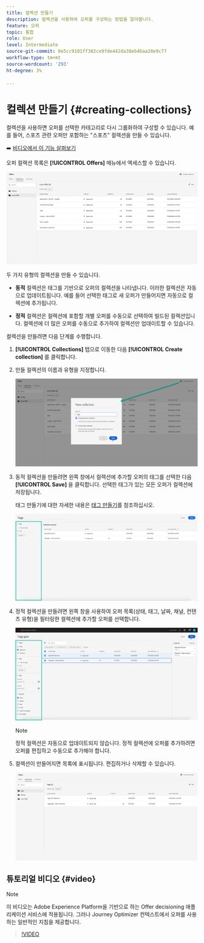 ```yaml
---
title: 컬렉션 만들기
description: 컬렉션을 사용하여 오퍼를 구성하는 방법을 알아봅니다.
feature: 오퍼
topic: 통합
role: User
level: Intermediate
source-git-commit: 0e5cc9101ff382ce9fde442da38eb46aa28e9c77
workflow-type: tm+mt
source-wordcount: '293'
ht-degree: 3%

---
```


# 컬렉션 만들기 {#creating-collections}

컬렉션을 사용하면 오퍼를 선택한 카테고리로 다시 그룹화하여 구성할 수 있습니다. 예를 들어, 스포츠 관련 오퍼만 포함하는 &quot;스포츠&quot; 컬렉션을 만들 수 있습니다.

➡️ [비디오에서 이 기능 살펴보기](#video)

오퍼 컬렉션 목록은 **[!UICONTROL Offers]** 메뉴에서 액세스할 수 있습니다.

![](../../assets/collections_list.png)

두 가지 유형의 컬렉션을 만들 수 있습니다.

* **동적** 컬렉션은 태그를 기반으로 오퍼의 컬렉션을 나타냅니다. 이러한 컬렉션은 자동으로 업데이트됩니다. 예를 들어 선택한 태그로 새 오퍼가 만들어지면 자동으로 컬렉션에 추가됩니다.

* **정적** 컬렉션은 컬렉션에 포함할 개별 오퍼를 수동으로 선택하여 빌드된 컬렉션입니다. 컬렉션에 더 많은 오퍼를 수동으로 추가하여 컬렉션만 업데이트할 수 있습니다.

컬렉션을 만들려면 다음 단계를 수행합니다.

1. **[!UICONTROL Collections]** 탭으로 이동한 다음 **[!UICONTROL Create collection]** 를 클릭합니다.

1. 만들 컬렉션의 이름과 유형을 지정합니다.

   ![](../../assets/collection_create.png)

1. 동적 컬렉션을 만들려면 왼쪽 창에서 컬렉션에 추가할 오퍼의 태그를 선택한 다음 **[!UICONTROL Save]** 을 클릭합니다. 선택한 태그가 있는 모든 오퍼가 컬렉션에 저장됩니다.

   태그 만들기에 대한 자세한 내용은 [태그 만들기](../offer-library/creating-tags.md)를 참조하십시오.

   ![](../../assets/dynamic_collection.png)

1. 정적 컬렉션을 만들려면 왼쪽 창을 사용하여 오퍼 목록(상태, 태그, 날짜, 채널, 컨텐츠 유형)을 필터링한 컬렉션에 추가할 오퍼를 선택합니다.

   ![](../../assets/static_collection.png)

   >[!NOTE]
   >
   >정적 컬렉션은 자동으로 업데이트되지 않습니다. 정적 컬렉션에 오퍼를 추가하려면 오퍼를 편집하고 수동으로 추가해야 합니다.

1. 컬렉션이 만들어지면 목록에 표시됩니다. 편집하거나 삭제할 수 있습니다.

   ![](../../assets/collection_created.png)

## 튜토리얼 비디오 {#video}

>[!NOTE]
>
>이 비디오는 Adobe Experience Platform을 기반으로 하는 Offer decisioning 애플리케이션 서비스에 적용됩니다. 그러나 Journey Optimizer 컨텍스트에서 오퍼를 사용하는 일반적인 지침을 제공합니다.

>[!VIDEO](https://video.tv.adobe.com/v/329376?quality=12)

